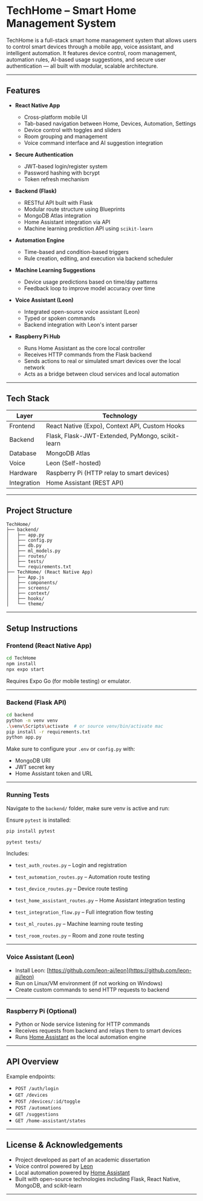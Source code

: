 # TechHome – Smart Home Management System

TechHome is a full-stack smart home management system that allows users to control smart devices through a mobile app, voice assistant, and intelligent automation. It features device control, room management, automation rules, AI-based usage suggestions, and secure user authentication — all built with modular, scalable architecture.

---

## Features

- **React Native App**  
  - Cross-platform mobile UI
  - Tab-based navigation between Home, Devices, Automation, Settings
  - Device control with toggles and sliders
  - Room grouping and management
  - Voice command interface and AI suggestion integration

- **Secure Authentication**  
  - JWT-based login/register system  
  - Password hashing with bcrypt  
  - Token refresh mechanism  

- **Backend (Flask)**  
  - RESTful API built with Flask  
  - Modular route structure using Blueprints  
  - MongoDB Atlas integration  
  - Home Assistant integration via API  
  - Machine learning prediction API using `scikit-learn`

- **Automation Engine**  
  - Time-based and condition-based triggers  
  - Rule creation, editing, and execution via backend scheduler

- **Machine Learning Suggestions**  
  - Device usage predictions based on time/day patterns  
  - Feedback loop to improve model accuracy over time

- **Voice Assistant (Leon)**  
  - Integrated open-source voice assistant (Leon)  
  - Typed or spoken commands  
  - Backend integration with Leon's intent parser

- **Raspberry Pi Hub**  
  - Runs Home Assistant as the core local controller  
  - Receives HTTP commands from the Flask backend  
  - Sends actions to real or simulated smart devices over the local network  
  - Acts as a bridge between cloud services and local automation

---

## Tech Stack

| Layer | Technology |
|-------|------------|
| Frontend | React Native (Expo), Context API, Custom Hooks |
| Backend  | Flask, Flask-JWT-Extended, PyMongo, scikit-learn |
| Database | MongoDB Atlas |
| Voice    | Leon (Self-hosted) |
| Hardware | Raspberry Pi (HTTP relay to smart devices) |
| Integration | Home Assistant (REST API) |

---

## Project Structure

```
TechHome/
├── backend/
│   ├── app.py
│   ├── config.py
│   ├── db.py
│   ├── ml_models.py
│   ├── routes/
│   ├── tests/
│   └── requirements.txt
├── TechHome/ (React Native App)
│   ├── App.js
│   ├── components/
│   ├── screens/
│   ├── context/
│   ├── hooks/
│   └── theme/
```

---

## Setup Instructions

### Frontend (React Native App)

```bash
cd TechHome
npm install
npx expo start
```

Requires Expo Go (for mobile testing) or emulator.

---

### Backend (Flask API)

```bash
cd backend
python -m venv venv
.\venv\Scripts\activate  # or source venv/bin/activate mac
pip install -r requirements.txt
python app.py
```

Make sure to configure your `.env` or `config.py` with:
- MongoDB URI
- JWT secret key
- Home Assistant token and URL

---

### Running Tests

Navigate to the `backend/` folder, make sure venv is active and run:

Ensure `pytest` is installed:

```bash
pip install pytest
```

```bash
pytest tests/
```

Includes:
- `test_auth_routes.py` – Login and registration

- `test_automation_routes.py` – Automation route testing

- `test_device_routes.py` – Device route testing

- `test_home_assistant_routes.py` – Home Assistant integration testing

- `test_integration_flow.py` – Full integration flow testing

- `test_ml_routes.py` – Machine learning route testing

- `test_room_routes.py` – Room and zone route testing

---

### Voice Assistant (Leon)

- Install Leon: [https://github.com/leon-ai/leon](https://github.com/leon-ai/leon)
- Run on Linux/VM environment (if not working on Windows)
- Create custom commands to send HTTP requests to backend

---

### Raspberry Pi (Optional)

- Python or Node service listening for HTTP commands
- Receives requests from backend and relays them to smart devices
- Runs [Home Assistant](https://www.home-assistant.io/) as the local automation engine  

---

## API Overview

Example endpoints:
- `POST /auth/login`
- `GET /devices`
- `POST /devices/:id/toggle`
- `POST /automations`
- `GET /suggestions`
- `GET /home-assistant/states`

---

## License & Acknowledgements

- Project developed as part of an academic dissertation  
- Voice control powered by [Leon](https://github.com/leon-ai/leon)  
- Local automation powered by [Home Assistant](https://www.home-assistant.io/)  
- Built with open-source technologies including Flask, React Native, MongoDB, and scikit-learn  

---


